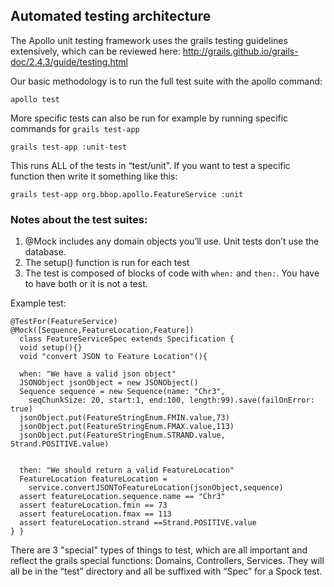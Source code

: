 
## Automated testing architecture

The Apollo unit testing framework uses the grails testing guidelines extensively, which can be reviewed here:
http://grails.github.io/grails-doc/2.4.3/guide/testing.html


Our basic methodology is to run the full test suite with the apollo command:

``` 
apollo test
```


More specific tests can also be run for example by running specific commands for `grails test-app`

``` 
grails test-app :unit-test
```

This runs ALL of the tests in “test/unit”. If you want to test a specific function then write it something like this:

``` 
grails test-app org.bbop.apollo.FeatureService :unit
```



### Notes about the test suites:

1. @Mock includes any domain objects you’ll use.  Unit tests don’t use the database.
2. The setup() function is run for each test
3. The test is composed of blocks of code with `when:` and `then:`. You have to have both or it is not a test. 


Example test:

``` 
@TestFor(FeatureService)
@Mock([Sequence,FeatureLocation,Feature])
  class FeatureServiceSpec extends Specification {
  void setup(){}
  void "convert JSON to Feature Location"(){

  when: "We have a valid json object"
  JSONObject jsonObject = new JSONObject()
  Sequence sequence = new Sequence(name: "Chr3",
    seqChunkSize: 20, start:1, end:100, length:99).save(failOnError: true)
  jsonObject.put(FeatureStringEnum.FMIN.value,73)
  jsonObject.put(FeatureStringEnum.FMAX.value,113)
  jsonObject.put(FeatureStringEnum.STRAND.value, Strand.POSITIVE.value)


  then: "We should return a valid FeatureLocation"
  FeatureLocation featureLocation = 
    service.convertJSONToFeatureLocation(jsonObject,sequence)
  assert featureLocation.sequence.name == "Chr3"
  assert featureLocation.fmin == 73
  assert featureLocation.fmax == 113
  assert featureLocation.strand ==Strand.POSITIVE.value
} }
```

There are 3 "special" types of things to test, which are all important and reflect the grails special functions:
Domains, Controllers, Services.  They will all be in the “test” directory and all be suffixed with “Spec” for a Spock
test.




